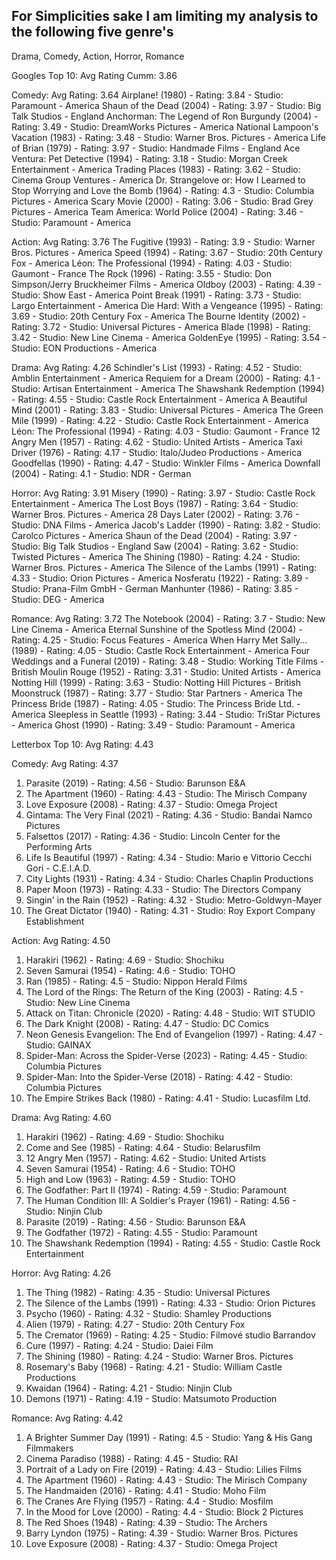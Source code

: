 ## For Simplicities sake I am limiting my analysis to the following five genre's
Drama, Comedy, Action, Horror, Romance

Googles Top 10:
Avg Rating Cumm: 3.86

Comedy: Avg Rating: 3.64
Airplane! (1980) - Rating: 3.84 - Studio: Paramount - America
Shaun of the Dead (2004) - Rating: 3.97 - Studio: Big Talk Studios - England
Anchorman: The Legend of Ron Burgundy (2004) - Rating: 3.49 - Studio: DreamWorks Pictures - America
National Lampoon's Vacation (1983) - Rating: 3.48 - Studio: Warner Bros. Pictures - America
Life of Brian (1979) - Rating: 3.97 - Studio: Handmade Films - England
Ace Ventura: Pet Detective (1994) - Rating: 3.18 - Studio: Morgan Creek Entertainment - America
Trading Places (1983) - Rating: 3.62 - Studio: Cinema Group Ventures - America
Dr. Strangelove or: How I Learned to Stop Worrying and Love the Bomb (1964) - Rating: 4.3 - Studio: Columbia Pictures - America
Scary Movie (2000) - Rating: 3.06 - Studio: Brad Grey Pictures - America
Team America: World Police (2004) - Rating: 3.46 - Studio: Paramount - America

Action: Avg Rating: 3.76
The Fugitive (1993) - Rating: 3.9 - Studio: Warner Bros. Pictures - America
Speed (1994) - Rating: 3.67 - Studio: 20th Century Fox - America
Léon: The Professional (1994) - Rating: 4.03 - Studio: Gaumont - France
The Rock (1996) - Rating: 3.55 - Studio: Don Simpson/Jerry Bruckheimer Films - America
Oldboy (2003) - Rating: 4.39 - Studio: Show East - America
Point Break (1991) - Rating: 3.73 - Studio: Largo Entertainment - America
Die Hard: With a Vengeance (1995) - Rating: 3.69 - Studio: 20th Century Fox - America
The Bourne Identity (2002) - Rating: 3.72 - Studio: Universal Pictures - America
Blade (1998) - Rating: 3.42 - Studio: New Line Cinema - America
GoldenEye (1995) - Rating: 3.54 - Studio: EON Productions - America

Drama: Avg Rating: 4.26
Schindler's List (1993) - Rating: 4.52 - Studio: Amblin Entertainment - America
Requiem for a Dream (2000) - Rating: 4.1 - Studio: Artisan Entertainment - America
The Shawshank Redemption (1994) - Rating: 4.55 - Studio: Castle Rock Entertainment - America
A Beautiful Mind (2001) - Rating: 3.83 - Studio: Universal Pictures - America
The Green Mile (1999) - Rating: 4.22 - Studio: Castle Rock Entertainment - America
Léon: The Professional (1994) - Rating: 4.03 - Studio: Gaumont - France
12 Angry Men (1957) - Rating: 4.62 - Studio: United Artists - America
Taxi Driver (1976) - Rating: 4.17 - Studio: Italo/Judeo Productions - America
Goodfellas (1990) - Rating: 4.47 - Studio: Winkler Films - America
Downfall (2004) - Rating: 4.1 - Studio: NDR - German

Horror: Avg Rating: 3.91
Misery (1990) - Rating: 3.97 - Studio: Castle Rock Entertainment - America
The Lost Boys (1987) - Rating: 3.64 - Studio: Warner Bros. Pictures - America
28 Days Later (2002) - Rating: 3.76 - Studio: DNA Films - America
Jacob's Ladder (1990) - Rating: 3.82 - Studio: Carolco Pictures - America
Shaun of the Dead (2004) - Rating: 3.97 - Studio: Big Talk Studios - England
Saw (2004) - Rating: 3.62 - Studio: Twisted Pictures - America
The Shining (1980) - Rating: 4.24 - Studio: Warner Bros. Pictures - America
The Silence of the Lambs (1991) - Rating: 4.33 - Studio: Orion Pictures - America
Nosferatu (1922) - Rating: 3.89 - Studio: Prana-Film GmbH - German
Manhunter (1986) - Rating: 3.85 - Studio: DEG - America

Romance: Avg Rating: 3.72
The Notebook (2004) - Rating: 3.7 - Studio: New Line Cinema - America
Eternal Sunshine of the Spotless Mind (2004) - Rating: 4.25 - Studio: Focus Features - America
When Harry Met Sally... (1989) - Rating: 4.05 - Studio: Castle Rock Entertainment - America
Four Weddings and a Funeral (2019) - Rating: 3.48 - Studio: Working Title Films - British
Moulin Rouge (1952) - Rating: 3.31 - Studio: United Artists - America
Notting Hill (1999) - Rating: 3.63 - Studio: Notting Hill Pictures - British
Moonstruck (1987) - Rating: 3.77 - Studio: Star Partners - America
The Princess Bride (1987) - Rating: 4.05 - Studio: The Princess Bride Ltd. - America
Sleepless in Seattle (1993) - Rating: 3.44 - Studio: TriStar Pictures - America
Ghost (1990) - Rating: 3.49 - Studio: Paramount - America

Letterbox Top 10:
Avg Rating: 4.43

Comedy: Avg Rating: 4.37
1. Parasite (2019) - Rating: 4.56 - Studio: Barunson E&A
2. The Apartment (1960) - Rating: 4.43 - Studio: The Mirisch Company
3. Love Exposure (2008) - Rating: 4.37 - Studio: Omega Project
4. Gintama: The Very Final (2021) - Rating: 4.36 - Studio: Bandai Namco Pictures
5. Falsettos (2017) - Rating: 4.36 - Studio: Lincoln Center for the Performing Arts
6. Life Is Beautiful (1997) - Rating: 4.34 - Studio: Mario e Vittorio Cecchi Gori - C.E.I.A.D.
7. City Lights (1931) - Rating: 4.34 - Studio: Charles Chaplin Productions
8. Paper Moon (1973) - Rating: 4.33 - Studio: The Directors Company
9. Singin' in the Rain (1952) - Rating: 4.32 - Studio: Metro-Goldwyn-Mayer
10. The Great Dictator (1940) - Rating: 4.31 - Studio: Roy Export Company Establishment

Action: Avg Rating: 4.50
1. Harakiri (1962) - Rating: 4.69 - Studio: Shochiku
2. Seven Samurai (1954) - Rating: 4.6 - Studio: TOHO
3. Ran (1985) - Rating: 4.5 - Studio: Nippon Herald Films
4. The Lord of the Rings: The Return of the King (2003) - Rating: 4.5 - Studio: New Line Cinema
5. Attack on Titan: Chronicle (2020) - Rating: 4.48 - Studio: WIT STUDIO
6. The Dark Knight (2008) - Rating: 4.47 - Studio: DC Comics
7. Neon Genesis Evangelion: The End of Evangelion (1997) - Rating: 4.47 - Studio: GAINAX
8. Spider-Man: Across the Spider-Verse (2023) - Rating: 4.45 - Studio: Columbia Pictures
9. Spider-Man: Into the Spider-Verse (2018) - Rating: 4.42 - Studio: Columbia Pictures
10. The Empire Strikes Back (1980) - Rating: 4.41 - Studio: Lucasfilm Ltd.

Drama: Avg Rating: 4.60
1. Harakiri (1962) - Rating: 4.69 - Studio: Shochiku
2. Come and See (1985) - Rating: 4.64 - Studio: Belarusfilm
3. 12 Angry Men (1957) - Rating: 4.62 - Studio: United Artists
4. Seven Samurai (1954) - Rating: 4.6 - Studio: TOHO
5. High and Low (1963) - Rating: 4.59 - Studio: TOHO
6. The Godfather: Part II (1974) - Rating: 4.59 - Studio: Paramount
7. The Human Condition III: A Soldier's Prayer (1961) - Rating: 4.56 - Studio: Ninjin Club
8. Parasite (2019) - Rating: 4.56 - Studio: Barunson E&A
9. The Godfather (1972) - Rating: 4.55 - Studio: Paramount
10. The Shawshank Redemption (1994) - Rating: 4.55 - Studio: Castle Rock Entertainment

Horror: Avg Rating: 4.26
1. The Thing (1982) - Rating: 4.35 - Studio: Universal Pictures
2. The Silence of the Lambs (1991) - Rating: 4.33 - Studio: Orion Pictures
3. Psycho (1960) - Rating: 4.32 - Studio: Shamley Productions
4. Alien (1979) - Rating: 4.27 - Studio: 20th Century Fox
5. The Cremator (1969) - Rating: 4.25 - Studio: Filmové studio Barrandov
6. Cure (1997) - Rating: 4.24 - Studio: Daiei Film
7. The Shining (1980) - Rating: 4.24 - Studio: Warner Bros. Pictures
8. Rosemary's Baby (1968) - Rating: 4.21 - Studio: William Castle Productions
9. Kwaidan (1964) - Rating: 4.21 - Studio: Ninjin Club
10. Demons (1971) - Rating: 4.19 - Studio: Matsumoto Production

Romance: Avg Rating: 4.42
1. A Brighter Summer Day (1991) - Rating: 4.5 - Studio: Yang & His Gang Filmmakers
2. Cinema Paradiso (1988) - Rating: 4.45 - Studio: RAI
3. Portrait of a Lady on Fire (2019) - Rating: 4.43 - Studio: Lilies Films
4. The Apartment (1960) - Rating: 4.43 - Studio: The Mirisch Company
5. The Handmaiden (2016) - Rating: 4.41 - Studio: Moho Film
6. The Cranes Are Flying (1957) - Rating: 4.4 - Studio: Mosfilm
7. In the Mood for Love (2000) - Rating: 4.4 - Studio: Block 2 Pictures
8. The Red Shoes (1948) - Rating: 4.39 - Studio: The Archers
9. Barry Lyndon (1975) - Rating: 4.39 - Studio: Warner Bros. Pictures
10. Love Exposure (2008) - Rating: 4.37 - Studio: Omega Project